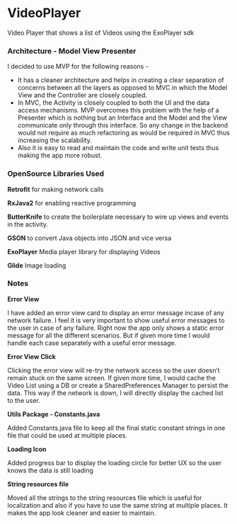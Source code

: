 # VideoPlayer

Video Player that shows a list of Videos using the ExoPlayer sdk



### Architecture - Model View Presenter
I decided to use MVP for the following reasons -
* It has a cleaner architecture and helps in creating a clear separation of concerns between all the layers as opposed to MVC in which the Model View and the Controller are closely coupled. 
* In MVC, the Activity is closely coupled to both the UI and the data access mechanisms. MVP overcomes this problem with the help of a Presenter which is nothing but an Interface and the Model and the View communicate only through this interface. So any change in the backend would not require as much refactoring as would be required in MVC thus increasing the scalability. 
* Also it is easy to read and maintain the code and write unit tests thus making the app more robust.




### OpenSource Libraries Used

**Retrofit** for making network calls

**RxJava2** for enabling reactive programming

**ButterKnife** to create the boilerplate necessary to wire up views and events in the activity.

**GSON** to convert Java objects into JSON and vice versa

**ExoPlayer** Media player library for displaying Videos

**Glide** Image loading





### Notes

**Error View**

I have added an error view card to display an error message incase of any network failure. I feel it is very important to show useful error messages to the user in case of any failure. Right now the app only shows a static error message for all the different scenarios. But if given more time I would handle each case separately with a useful error message. 

**Error View Click**

Clicking the error view will re-try the network access so the user doesn’t remain stuck on the same screen. If given more time, I would cache the Video List using a DB or create a SharedPreferences Manager to persist the data. This way if the network is down, I will directly display the cached list to the user.

**Utils Package - Constants.java**

Added Constants.java file to keep all the final static constant strings in one file that could be used at multiple places. 

**Loading Icon**

Added progress bar to display the loading circle for better UX so the user knows the data is still loading 

**String resources file**

Moved all the strings to the string resources file which is useful for localization and also if you have to use the same string at multiple places. It makes the app look cleaner and easier to maintain.


